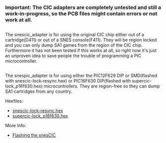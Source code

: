 ### Important: The CIC adapters are completely untested and still a work-in-progress, so the PCB files might contain errors or not work at all.    

##

The snescic_adapter is for using the original CIC chip either out of a cartridge(D411) or out of a SNES console(F411). They will be region locked and you can only dump SA1 games from the region of the CIC chip. Furthermore it has not been tested if this works at all, so right now it's just an unproven idea to save people the trouble of programming a PIC microcontroller.    

##

The snespic_adapter is for using either the PIC12F629 DIP or SMD(flashed with snescic-lock-resync.hex) or PIC16F630 DIP(flashed with supercic-lock_p16f630.hex) microcontrollers. They are region-free so they can dump SA1 cartridges from any country.     

Hexfiles:     
- [snescic-lock-resync.hex](https://github.com/mrehkopf/sd2snes/tree/develop/cic)    
- [supercic-lock_p16f630.hex](https://sd2snes.de/blog/cool-stuff/supercic)      

More Info:   
- [Flashing the snesCIC](https://github.com/sanni/cartreader/wiki/Flashing-the-snesCIC)    

